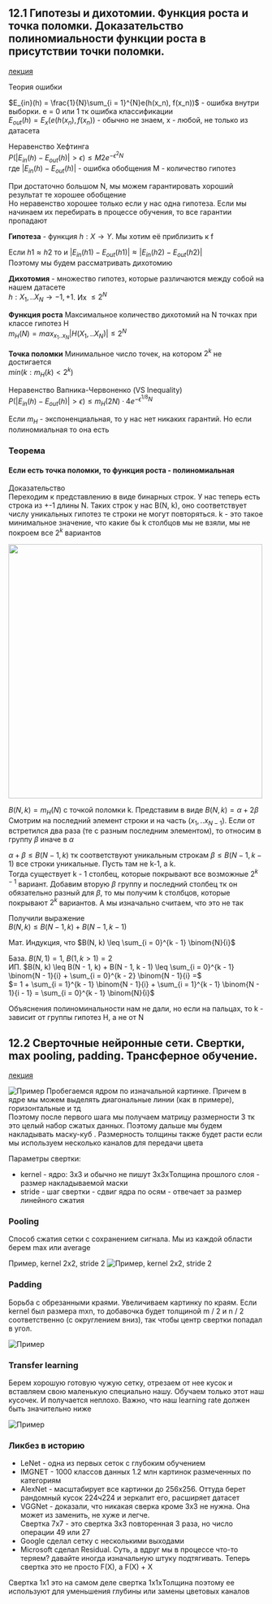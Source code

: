 ## 12.1 Гипотезы и дихотомии. Функция роста и точка поломки. Доказательство полиномиальности функции роста в присутствии точки поломки.

[лекция](https://youtu.be/8RM6OYFjW1g?si=5XATXK00sW-9epKO&t=2469)

Теория ошибки

$E_{in}(h) = \frac{1}{N}\sum_{i = 1}^{N}e(h(x_n), f(x_n))$ - ошибка внутри выборки. e = 0 или 1 тк ошибка классификации\
$E_{out}(h) = E_x(e(h(x_n), f(x_n))$ - обычно не знаем, x - любой, не только из датасета

Неравенство Хефтинга \
$P(|E_{in}(h) - E_{out}(h)| > \epsilon) \leq M2e^{-\epsilon^2N}$\
где $|E_{in}(h) - E_{out}(h)|$ - ошибка обобщения
M - количество гипотез

При достаточно большом N, мы можем гарантировать хороший результат те хорошее обобщение\
Но неравенство хорошее только если у нас одна гипотеза. Если мы начинаем их перебирать в процессе обучения, то все гарантии пропадают

**Гипотеза** - функция $h: X \rightarrow Y$. Мы хотим её приблизить к f

Если $h1 \approx h2$ то и $|E_{in}(h1) - E_{out}(h1)| \approx |E_{in}(h2) - E_{out}(h2)|$\
Поэтому мы будем рассматривать дихотомию

**Дихотомия** - множество гипотез, которые различаются между собой на нашем датасете\
$h: {X_1,..X_N} → {-1, +1}$. Их $\leq 2^N$

**Функция роста** Максимальное количество дихотомий на N точках при классе гипотез H\
$m_H(N) = max_{x_1..x_N} |H(X_1,..X_N)| \leq 2^N$

**Точка поломки** Минимальное число точек, на котором $2^k$ не достигается\
$min(k : m_H(k) < 2^k)$

Неравенство Вапника-Червоненко (VS Inequality)\
$P(|E_{in}(h) - E_{out}(h)| > \epsilon) \leq m_H(2N)\cdot 4e^{-\epsilon^{1/8} N}$

Если $m_H$ - экспоненциальная, то у нас нет никаких гарантий. Но если полиномиальная то она есть

### Теорема
#### Если есть точка поломки, то функция роста - полиномиальная

Доказательство\
Переходим к представлению в виде бинарных строк. У нас теперь есть строка из +-1 длины N. Таких строк у нас B(N, k), 
оно соответствует числу уникальных гипотез те строки не могут повторяться. k - это такое минимальное значение, что
какие бы k столбцов мы не взяли, мы не покроем все $2^k$ вариантов

<img src="images/tickets12_1.png" width="500" alt="">

$B(N, k) = m_H(N)$ с точкой поломки k. Представим в виде 
$B(N, k) = \alpha + 2\beta$
Смотрим на последний элемент строки и на часть $(x_1, .. x_{N - 1})$. Если от встретился два раза (те с разным последним элементом),
то относим в группу $\beta$ иначе в $\alpha$

$\alpha + \beta \leq B(N - 1, k)$ тк соответствуют уникальным строкам
$\beta \leq B(N - 1, k - 1)$ все строки уникальные. Пусть там не k-1, а k. \
Тогда существует k - 1 столбец, которые покрывают все возможные $2^{k - 1}$ вариант. Добавим вторую $\beta$ группу и 
последний столбец тк он обязательно разный для $\beta$, то мы получим k столбцов, которые покрывают $2^k$ вариантов. 
А мы изначально считаем, что это не так 

Получили выражение\
$B(N, k) \leq B(N - 1, k) + B(N - 1, k - 1)$

Мат. Индукция, что 
$B(N, k) \leq \sum_{i = 0}^{k - 1} \binom{N}{i}$

База. $B(N, 1) = 1$, $B(1, k > 1) = 2$\
ИП. $B(N, k) \leq B(N - 1, k) + B(N - 1, k - 1) \leq \sum_{i = 0}^{k - 1} \binom{N - 1}{i} + \sum_{i = 0}^{k - 2} \binom{N - 1}{i} =$\
$= 1 + \sum_{i = 1}^{k - 1} \binom{N - 1}{i} + \sum_{i = 1}^{k - 1} \binom{N - 1}{i - 1} = \sum_{i = 0}^{k - 1} \binom{N}{i}$

Объяснения полиноминальности нам не дали, но если на пальцах, то k - зависит от группы гипотез H, а не от N

## 12.2 Сверточные нейронные сети. Свертки, max pooling, padding. Трансферное обучение.

[лекция](https://youtu.be/jTKUzredMhA?si=7VkPJpPnZg6_npwS&t=1441)

![Пример](images/tickets12_2_1.png)
Пробегаемся ядром по изначальной картинке. Причем в ядре мы можем выделять диагональные линии (как в примере), горизонтальные и тд\
Поэтому после первого шага мы получаем матрицу размерности 3 тк это целый набор сжатых данных. Поэтому дальше мы будем накладывать маску-куб .
Размерность толщины также будет расти если мы используем несколько каналов для передачи цвета

Параметры свертки: 
* kernel - ядро: 3x3 и обычно не пишут 3x3xТолщина прошлого слоя - размер накладываемой маски
* stride - шаг свертки - сдвиг ядра по осям - отвечает за размер линейного сжатия

### Pooling
Способ сжатия сетки с сохранением сигнала. Мы из каждой области берем max или average

Пример, kernel 2x2, stride 2
![Пример, kernel 2x2, stride 2](images/tickets12_2_2.png)

### Padding
Борьба с обрезанными краями. Увеличиваем картинку по краям. Если kernel был размера mxn, то добавочка будет толщиной
m / 2 и n / 2 соответственно (с округлением вниз), так чтобы центр свертки попадал в угол.

![Пример](images/tickets12_2_3.png)

### Transfer learning

Берем хорошую готовую чужую сетку, отрезаем от нее кусок и вставляем свою маленькую специально нашу. 
Обучаем только этот наш кусочек. И получается неплохо. Важно, что наш learning rate должен быть значительно ниже

![Пример](images/tickets12_2_4.png)


### Ликбез в историю
* LeNet - одна из первых сеток с глубоким обучением
* IMGNET - 1000 классов данных 1.2 млн картинок размеченных по категориям
* AlexNet - масштабирует все картинки до 256x256. Оттуда берет рандомный кусок 224ч224 и зеркалит его, расширяет датасет
* VGGNet - доказали, что никакая сверка кроме 3x3 не нужна. Она может из заменить, не хуже и легче. \
Свертка 7x7 - это свертка 3x3 повторенная 3 раза, но число операции 49 или 27
* Google сделал сетку с несколькими выходами
* Microsoft сделал Residual. Суть, а вдруг мы в процессе что-то теряем? давайте иногда изначальную штуку подтягивать. 
Теперь свертка это не просто F(X), а F(X) + X 

Свертка 1x1 это на самом деле свертка 1x1xТолщина поэтому ее используют для уменьшения глубины или замены цветовых каналов

